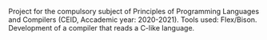 Project for the compulsory subject of Principles of Programming Languages and Compilers (CEID, Accademic year: 2020-2021). Tools used: Flex/Bison. Development of a compiler that reads a C-like language.
